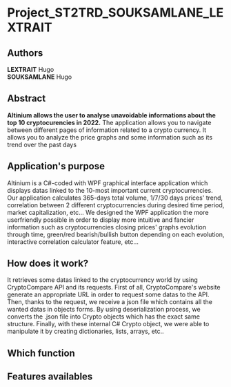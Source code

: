 # Project_ST2TRD_SOUKSAMLANE_LEXTRAIT
 
 
## Authors 
**LEXTRAIT** Hugo  
**SOUKSAMLANE** Hugo

## Abstract

**Altinium allows the user to analyse unavoidable informations about the top 10 cryptocurencies in 2022.** The application allows you to navigate between different pages of information related to a crypto currency. It allows you to analyze the price graphs and some information such as its trend over the past days

## Application's purpose

Altinium is a C#-coded with WPF graphical interface application which displays datas linked to the 10-most important current cryptocurrencies.
Our application calculates 365-days total volume, 1/7/30 days prices' trend, correlation between 2 different cryptocurrencies during desired time period, market capitalization, etc...
We designed the WPF application the more userfriendly possible in order to display more intuitive and fancier information such as cryptocurrencies closing prices' graphs evolution through time, green/red bearish/bullish button depending on each evolution, interactive correlation calculator feature, etc...

## How does it work?
It retrieves some datas linked to the cryptocurrency world by using CryptoCompare API and its requests.
First of all, CryptoCompare's website generate an appropriate URL in order to request some datas to the API.
Then, thanks to the request, we receive a json file which contains all the wanted datas in objects forms.
By using deserialization process, we converts the .json file into Crypto objects which has the exact same structure.
Finally, with these internal C# Crypto object, we were able to manipulate it by creating dictionaries, lists, arrays, etc..

## Which function

## Features availables
